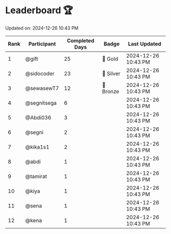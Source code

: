 # Leaderboard 🏆

Updated on: 2024-12-26 10:43 PM

| Rank | Participant       | Completed Days | Badge      | Last Updated         |
|------|-------------------|----------------|------------|----------------------|
| 1    | @gift             | 25             | 🏅 Gold     | 2024-12-26 10:43 PM |
| 2    | @sidocoder        | 23             | 🥈 Silver   | 2024-12-26 10:43 PM |
| 3    | @sewasewT7        | 12             | 🥉 Bronze   | 2024-12-26 10:43 PM |
| 4    | @segnitsega       | 6              |            | 2024-12-26 10:43 PM |
| 5    | @Abdi036          | 3              |            | 2024-12-26 10:43 PM |
| 6    | @segni            | 2              |            | 2024-12-26 10:43 PM |
| 7    | @kika1s1          | 2              |            | 2024-12-26 10:43 PM |
| 8    | @abdi             | 1              |            | 2024-12-26 10:43 PM |
| 9    | @tamirat          | 1              |            | 2024-12-26 10:43 PM |
| 10   | @kiya             | 1              |            | 2024-12-26 10:43 PM |
| 11   | @sena             | 1              |            | 2024-12-26 10:43 PM |
| 12   | @kena             | 1              |            | 2024-12-26 10:43 PM |

